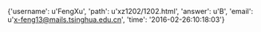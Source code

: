 {'username': u'FengXu', 'path': u'xz1202/1202.html', 'answer': u'B', 'email': u'x-feng13@mails.tsinghua.edu.cn', 'time': '2016-02-26:10:18:03'}